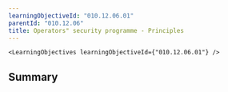 ```yaml
---
learningObjectiveId: "010.12.06.01"
parentId: "010.12.06"
title: Operators" security programme - Principles
---
```


```tsx eval
<LearningObjectives learningObjectiveId={"010.12.06.01"} />
```

## Summary
